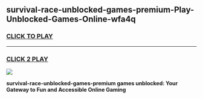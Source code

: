 
## survival-race-unblocked-games-premium-Play-Unblocked-Games-Online-wfa4q
<h3>
<a href="https://premium76.site?title=survival-race-unblocked-games-premium&ref=25A">CLICK TO PLAY</a></h3>
<hr>

<h3>
<a href="https://premium76.site?title=survival-race-unblocked-games-premium&ref=25A">CLICK 2 PLAY</a>
  
</h3>

<a href="https://premium76.site?title=survival-race-unblocked-games-premium&ref=25A"><img src="https://clearcache.store/games.png"></a>


**survival-race-unblocked-games-premium games unblocked: Your Gateway to Fun and Accessible Online Gaming**
